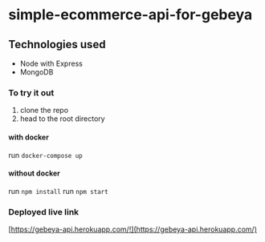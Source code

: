 # simple-ecommerce-api-for-gebeya

## Technologies used

- Node with Express
- MongoDB

### To try it out

1.  clone the repo
2.  head to the root directory

#### with docker

run `docker-compose up`

#### without docker

run `npm install`
run `npm start`

### Deployed live link

[https://gebeya-api.herokuapp.com/!](https://gebeya-api.herokuapp.com/)
